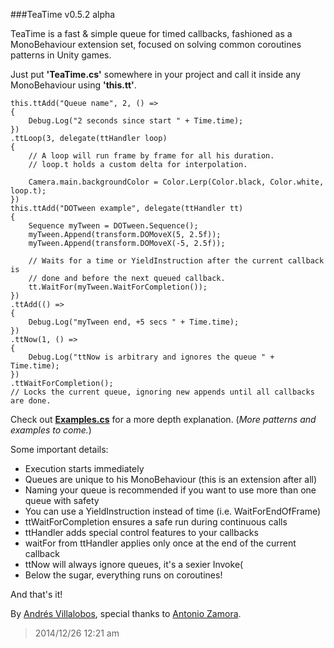 ###TeaTime v0.5.2 alpha

TeaTime is a fast & simple queue for timed callbacks, fashioned as a
MonoBehaviour extension set, focused on solving common coroutines patterns in
Unity games.

Just put **'TeaTime.cs'** somewhere in your project and call it inside any
MonoBehaviour using **'this.tt'**.


	this.ttAdd("Queue name", 2, () =>
	{
		Debug.Log("2 seconds since start " + Time.time);
	})
	.ttLoop(3, delegate(ttHandler loop)
	{		
		// A loop will run frame by frame for all his duration. 
		// loop.t holds a custom delta for interpolation.

		Camera.main.backgroundColor = Color.Lerp(Color.black, Color.white, loop.t);
	})
	this.ttAdd("DOTween example", delegate(ttHandler tt)
	{
		Sequence myTween = DOTween.Sequence();
		myTween.Append(transform.DOMoveX(5, 2.5f));
		myTween.Append(transform.DOMoveX(-5, 2.5f));

		// Waits for a time or YieldInstruction after the current callback is
		// done and before the next queued callback.
		tt.WaitFor(myTween.WaitForCompletion());
	})
	.ttAdd(() =>
	{
		Debug.Log("myTween end, +5 secs " + Time.time);
	})
	.ttNow(1, () =>
	{
		Debug.Log("ttNow is arbitrary and ignores the queue " + Time.time);
	})
	.ttWaitForCompletion(); 
	// Locks the current queue, ignoring new appends until all callbacks are done.


Check out
**[Examples.cs](http://github.com/alvivar/TeaTime/blob/master/Examples.cs)**
for a more depth explanation. (*More patterns and examples to come.*)

Some important details:
- Execution starts immediately
- Queues are unique to his MonoBehaviour (this is an extension after all)
- Naming your queue is recommended if you want to use more than one queue with safety
- You can use a YieldInstruction instead of time (i.e. WaitForEndOfFrame)
- ttWaitForCompletion ensures a safe run during continuous calls
- ttHandler adds special control features to your callbacks
- waitFor from ttHandler applies only once at the end of the current callback
- ttNow will always ignore queues, it's a sexier Invoke(
- Below the sugar, everything runs on coroutines!

And that's it!

By [Andrés Villalobos](http://twitter.com/matnesis), special thanks to
[Antonio Zamora](http://twitter.com/tzamora).

> 2014/12/26 12:21 am
